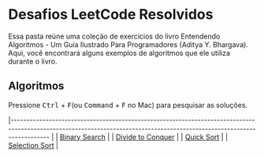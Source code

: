 
# Desafios LeetCode Resolvidos

Essa pasta reúne uma coleção de exercícios do livro Entendendo Algoritmos - Um Guia Ilustrado Para Programadores (Aditya Y. Bhargava). Aqui, você encontrará alguns exemplos de algoritmos que ele utiliza durante o livro.

## Algoritmos

Pressione <kbd>Ctrl</kbd> + <kbd>F</kbd>(ou <kbd>Command</kbd> + <kbd>F</kbd> no Mac) para pesquisar as soluções.

|------------------------------------------------------------------------------------------------------------------------------------------------------------------------ |
| [Binary Search](/(Códigos)%20Entendendo%20Algoritmos%20-%20Aditya%20Y.%20Bhargava/codes/Binary%20Search.js)                                                                                               |
| [Divide to Conquer](/(Códigos)%20Entendendo%20Algoritmos%20-%20Aditya%20Y.%20Bhargava/codes/Divide%20to%20Conquer.js)                                                                                               |
| [Quick Sort](/(Códigos)%20Entendendo%20Algoritmos%20-%20Aditya%20Y.%20Bhargava/codes/QuickSort.js) |
| [Selection Sort](/(Códigos)%20Entendendo%20Algoritmos%20-%20Aditya%20Y.%20Bhargava/codes/Selection%20Sort.js)                                                                                   |